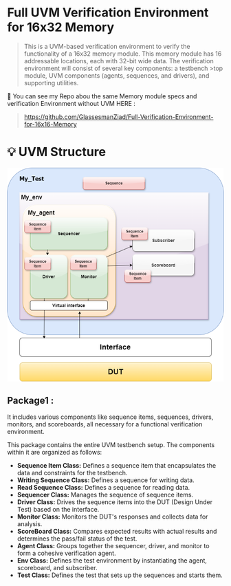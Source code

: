 # Full UVM Verification Environment for 16x32 Memory
>This is a UVM-based verification environment to verify the functionality of a 16x32 memory module. This memory module has 16 addressable locations, each with 32-bit wide data. The verification environment will consist of several key components: a testbench >top module, UVM components (agents, sequences, and drivers), and supporting utilities.

🔲 You can see my Repo abou the same Memory module specs and verification Environment without UVM HERE :
>https://github.com/GlassesmanZiad/Full-Verification-Environment-for-16x16-Memory


# 💡 UVM Structure

<p align="center">
  <img width="600"  src="Images/UVM.png"><br>
</p>

## Package1 :
It includes various components like sequence items, sequences, drivers, monitors, and scoreboards, all necessary for a functional verification environment.

This package contains the entire UVM testbench setup. The components within it are organized as follows:

- **Sequence Item Class:** Defines a sequence item that encapsulates the data and constraints for the testbench.
- **Writing Sequence Class:** Defines a sequence for writing data.
- **Read Sequence Class:** Defines a sequence for reading data.
- **Sequencer Class:** Manages the sequence of sequence items.
- **Driver Class:** Drives the sequence items into the DUT (Design Under Test) based on the interface.
- **Monitor Class:**  Monitors the DUT's responses and collects data for analysis.
- **ScoreBoard Class:** Compares expected results with actual results and determines the pass/fail status of the test.
- **Agent Class:** Groups together the sequencer, driver, and monitor to form a cohesive verification agent.
- **Env Class:** Defines the test environment by instantiating the agent, scoreboard, and subscriber.
- **Test Class:** Defines the test that sets up the sequences and starts them.

 
